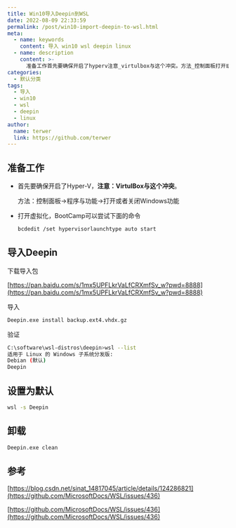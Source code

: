 ```yaml
---
title: Win10导入Deepin到WSL
date: 2022-08-09 22:33:59
permalink: /post/win10-import-deepin-to-wsl.html
meta:
  - name: keywords
    content: 导入 win10 wsl deepin linux
  - name: description
    content: >-
      准备工作首先要确保开启了hyperv注意_virtulbox与这个冲突。方法_控制面板打开或者关闭windows功能打开虚拟化bootcamp可以尝试下面的命令bcdeditsethypervisorlaunchtypeautostart导入deepin下载导入包https_panbaiducomsmxupflkrvalfcrxmfsv_w?pwd=导入deepinexeinstallbackupextvhdxgz验证c_softwarewsldistrosdeepinwsllist适用于linux的wi
categories:
  - 默认分类
tags:
  - 导入
  - win10
  - wsl
  - deepin
  - linux
author:
  name: terwer
  link: https://github.com/terwer
---
```



## 准备工作

* 首先要确保开启了Hyper-V，**注意：VirtulBox与这个冲突**。

  方法：控制面板->程序与功能->打开或者关闭Windows功能

* 打开虚拟化，BootCamp可以尝试下面的命令

  ```bash
  bcdedit /set hypervisorlaunchtype auto start
  ```

## 导入Deepin

下载导入包

[https://pan.baidu.com/s/1mx5UPFLkrVaLfCRXmfSv_w?pwd=8888](https://pan.baidu.com/s/1mx5UPFLkrVaLfCRXmfSv_w?pwd=8888)

导入

```bash
Deepin.exe install backup.ext4.vhdx.gz
```

验证

```bash
C:\software\wsl-distros\deepin>wsl --list
适用于 Linux 的 Windows 子系统分发版:
Debian (默认)
Deepin
```

## 设置为默认

```bash
wsl -s Deepin
```

## 卸载

```bash
Deepin.exe clean
```

## 参考

[https://blog.csdn.net/sinat_14817045/article/details/124286821](https://github.com/MicrosoftDocs/WSL/issues/436)

[https://github.com/MicrosoftDocs/WSL/issues/436](https://github.com/MicrosoftDocs/WSL/issues/436)

‍
